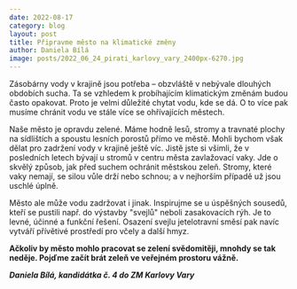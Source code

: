 ```yaml
---
date: 2022-08-17
category: blog
layout: post
title: Připravme město na klimatické změny
author: Daniela Bílá
image: posts/2022_06_24_pirati_karlovy_vary_2400px-6270.jpg
---
```

Zásobárny vody v krajině jsou potřeba – obzvláště v nebývale dlouhých obdobích sucha. Ta se vzhledem k probíhajícím klimatickým změnám budou často opakovat. Proto je velmi důležité chytat vodu, kde se dá. O to více pak musíme chránit vodu ve stále více se ohřívajících městech.

Naše město je opravdu zelené. Máme hodně lesů, stromy a travnaté plochy na sídlištích a spoustu lesních porostů přímo ve městě. Mohli bychom však dělat pro zadržení vody v krajině ještě víc. Jistě jste si všimli, že v posledních letech bývají u stromů v centru města zavlažovací vaky. Jde o skvělý způsob, jak před suchem ochránit městskou zeleň. Stromy, které vaky nemají, se  silou vůle drží nebo schnou; a v nejhorším případě už jsou uschlé úplně.

Město ale může vodu zadržovat i jinak.  Inspirujme se u úspěšných sousedů, kteří se pustili např. do výstavby  "svejlů" neboli zasakovacích rýh. Je to levné, účinné a funkční řešení. Osazení svejlu jetelotravní směsí pak navíc vytváří přívětivé prostředí pro  včely a další hmyz.

**Ačkoliv by město mohlo pracovat se zelení svědomitěji, mnohdy se tak neděje. Pojďme začít brát zeleň ve veřejném prostoru vážně.**

***Daniela Bílá, kandidátka č. 4 do ZM Karlovy Vary***
